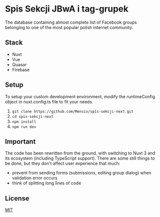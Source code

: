 # Spis Sekcji JBwA i tag-grupek

The database containing almost complete list of Facebook groups belonging to one of the most popular polish internet community.

## Stack

* Nuxt
* Vue
* Quasar
* Firebase

## Setup

To setup your custom development environment, modify the runtimeConfig object in nuxt.config.ts file to fit your needs.

1. `git clone https://github.com/Mensix/spis-sekcji-next.git`
2. `cd spis-sekcji-next`
3. `npm install`
4. `npm run dev`

## Important

The code has been rewritten from the ground, with switching to Nuxt 3 and its ecosystem (including TypeScript support). There are some still things to be done, but they don't affect user experience that much:
- prevent from sending forms (submissions, editing group dialog) when validation error occurs
- think of splitting long lines of code

## License

[MIT](https://choosealicense.com/licenses/mit/)
